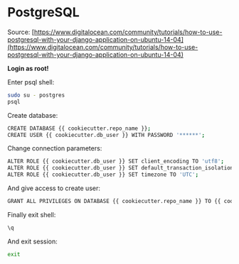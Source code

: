 # PostgreSQL

Source: [https://www.digitalocean.com/community/tutorials/how-to-use-postgresql-with-your-django-application-on-ubuntu-14-04](https://www.digitalocean.com/community/tutorials/how-to-use-postgresql-with-your-django-application-on-ubuntu-14-04)

**Login as root!**

Enter psql shell:

```bash
sudo su - postgres
psql
```

Create database:

```bash
CREATE DATABASE {{ cookiecutter.repo_name }};
CREATE USER {{ cookiecutter.db_user }} WITH PASSWORD '******';
```


Change connection parameters:

```bash
ALTER ROLE {{ cookiecutter.db_user }} SET client_encoding TO 'utf8';
ALTER ROLE {{ cookiecutter.db_user }} SET default_transaction_isolation TO 'read committed';
ALTER ROLE {{ cookiecutter.db_user }} SET timezone TO 'UTC';
```


And give access to create user:

```bash
GRANT ALL PRIVILEGES ON DATABASE {{ cookiecutter.repo_name }} TO {{ cookiecutter.db_user }};
```

Finally exit shell:

```bash
\q
```

And exit session:

```bash
exit
```
